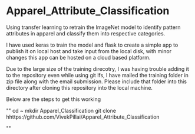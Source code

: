 # Apparel_Attribute_Classification

Using transfer learning to retrain the ImageNet model to identify pattern attributes in apparel and classify them into respective categories.

I have used keras to train the model and flask to create a simple app to publish it on local host and take input from the local disk, with minor changes this app can be hosted on a cloud based platform.

Due to the large size of the training direcotry, I was having trouble adding it to the repository even while using git lfs, I have mailed the training folder in zip file along with the email submission. Please include that folder into this directory after cloning this repository into the local machine.

Below are the steps to get this working

""
cd ~
mkdir Apparel_Classification
git clone hhttps://github.com/VivekPillai/Apparel_Attribute_Classification

""

